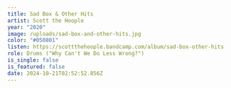 ```yaml
---
title: Sad Box & Other Hits
artist: Scott the Hoople
year: "2020"
image: /uploads/sad-box-and-other-hits.jpg
color: "#050801"
listen: https://scottthehoople.bandcamp.com/album/sad-box-other-hits
role: Drums ("Why Can't We Do Less Wrong?")
is_single: false
is_featured: false
date: 2024-10-21T02:52:52.856Z
---
```


